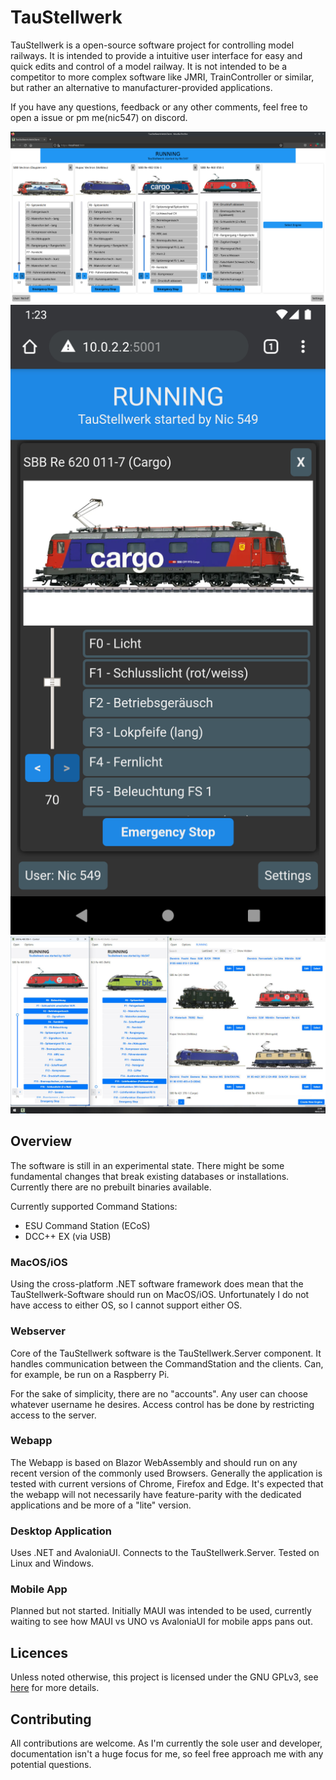 # TauStellwerk

TauStellwerk is a open-source software project for controlling model railways.
It is intended to provide a intuitive user interface for easy and quick edits and control of a model railway.
It is not intended to be a competitor to more complex software like JMRI, TrainController or similar, but rather
an alternative to manufacturer-provided applications.

If you have any questions, feedback or any other comments, feel free to open a issue or pm me(nic547) on discord.

![Screenshot of the web app on a computer](./doc/img/DesktopWebClientScreenshot.png)
![Screenshot of the webapp on a mobile device](./doc/img/MobileWebClientScreenshot.png)
![Screenshot of the Desktop application](./doc/img/AvaloniaScreenshot.jpg)

## Overview

The software is still in an experimental state. There might be some fundamental changes that break existing databases or installations.
Currently there are no prebuilt binaries available.

Currently supported Command Stations:

- ESU Command Station (ECoS)
- DCC++ EX (via USB)


### MacOS/iOS

Using the cross-platform .NET software framework does mean that the TauStellwerk-Software should run on MacOS/iOS. Unfortunately I do not have access to either OS, so I cannot support either OS.

### Webserver

Core of the TauStellwerk software is the TauStellwerk.Server component. It handles communication between the CommandStation and the clients. Can, for example, be run on a Raspberry Pi.

For the sake of simplicity, there are no "accounts". Any user can choose whatever username he desires. Access control has be done by restricting access to the server.

### Webapp

The Webapp is based on Blazor WebAssembly and should run on any recent version of the commonly used Browsers. Generally the application is tested with current versions of Chrome, Firefox and Edge. It's expected that the webapp will not necessarily have feature-parity with the dedicated applications and be more of a "lite" version.

### Desktop Application

Uses .NET and AvaloniaUI. Connects to the TauStellwerk.Server. Tested on Linux and Windows.

### Mobile App

Planned but not started. Initially MAUI was intended to be used, currently waiting to see how MAUI vs UNO vs AvaloniaUI for mobile apps pans out.

## Licences

Unless noted otherwise, this project is licensed under the GNU GPLv3, see [here](/LICENSE) for more details.

## Contributing

All contributions are welcome. As I'm currently the sole user and developer, documentation isn't a huge focus for me, so feel free approach me with any potential questions.
